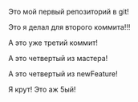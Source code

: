 Это мой первый репозиторий в git!

Это я делал для второго коммита!!!

А это уже третий коммит!

А это четвертый из мастера!

А это четвертый из newFeature!

Я крут! Это аж 5ый!

